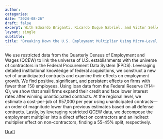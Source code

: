 ```yaml
---
author:
categories:
date: "2024-08-26"
draft: false
excerpt: With Edoardo Briganti, Ricardo Duque Gabriel, and Victor Sellemi. Work in progress.
layout: single
subtitle: 
title: "Breaking Down the U.S. Employment Multiplier Using Micro-Level Data"
---
```


We use restricted data from the Quarterly Census of Employment and Wages (QCEW) to link the universe of U.S. establishments with the universe of contractors in the Federal Procurement Data System (FPDS). Leveraging detailed institutional knowledge of federal acquisitions, we construct a new set of unanticipated contracts and examine their effects on employment growth. We find positive, significant, and persistent effects on firms with fewer than 150 employees. Using loan data from the Federal Reserve (Y14-Q), we show that small firms expand their credit and face lower interest rates after winning unanticipated contracts. At the regional level, we estimate a cost-per-job of $57,000 per year using unanticipated contracts—an order of magnitude lower than previous estimates based on all defense contracts. Lastly, by leveraging restricted QCEW data, we decompose the employment multiplier into a direct effect on contractors and an indirect multiplier effect on non-contractors, finding a 55-45% split, respectively.

<a class="link f6 f5-l dib pv1 ph2 " href="/research/firms_procurement/Procuring_Growth_in_the_US__LDE_FPDS_.pdf" title="Draft">Draft</a>